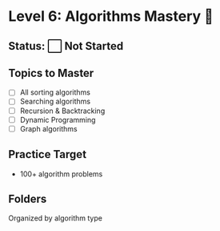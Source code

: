 # Level 6: Algorithms Mastery 🔧

## Status: ⬜ Not Started

## Topics to Master
- [ ] All sorting algorithms
- [ ] Searching algorithms
- [ ] Recursion & Backtracking
- [ ] Dynamic Programming
- [ ] Graph algorithms

## Practice Target
- 100+ algorithm problems

## Folders
Organized by algorithm type
